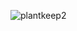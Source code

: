 
![plantkeep2](https://user-images.githubusercontent.com/54912970/115978663-e6440800-a535-11eb-8c34-0c23a312d83a.gif)

